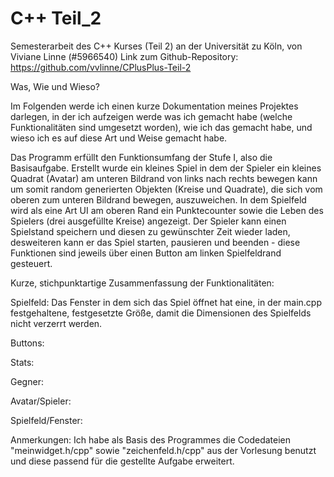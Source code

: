 # C++ Teil_2

Semesterarbeit des C++ Kurses (Teil 2) an der Universität zu Köln, von Viviane Linne (#5966540)
Link zum Github-Repository: https://github.com/vvlinne/CPlusPlus-Teil-2

Was, Wie und Wieso?

Im Folgenden werde ich einen kurze Dokumentation meines Projektes darlegen, in der ich aufzeigen werde was ich gemacht habe (welche Funktionalitäten sind umgesetzt worden), wie ich das gemacht habe, und wieso ich es auf diese Art und Weise gemacht habe.

Das Programm erfüllt den Funktionsumfang der Stufe I, also die Basisaufgabe. Erstellt wurde ein kleines Spiel in dem der Spieler ein kleines Quadrat (Avatar) am unteren Bildrand von links nach rechts bewegen kann um somit random generierten Objekten (Kreise und Quadrate), die sich vom oberen zum unteren Bildrand bewegen, auszuweichen. In dem Spielfeld wird als eine Art UI am oberen Rand ein Punktecounter sowie die Leben des Spielers (drei ausgefüllte Kreise) angezeigt. Der Spieler kann einen Spielstand speichern und diesen zu gewünschter Zeit wieder laden, desweiteren kann er das Spiel starten, pausieren und beenden - diese Funktionen sind jeweils über einen Button am linken Spielfeldrand gesteuert.


Kurze, stichpunktartige Zusammenfassung der Funktionalitäten:

Spielfeld: Das Fenster in dem sich das Spiel öffnet hat eine, in der main.cpp festgehaltene, festgesetzte Größe, damit die Dimensionen des Spielfelds nicht verzerrt werden.

Buttons:

Stats:

Gegner:

Avatar/Spieler:

Spielfeld/Fenster:


Anmerkungen:
Ich habe als Basis des Programmes die Codedateien "meinwidget.h/cpp" sowie "zeichenfeld.h/cpp" aus der Vorlesung benutzt und diese passend für die gestellte Aufgabe erweitert.
